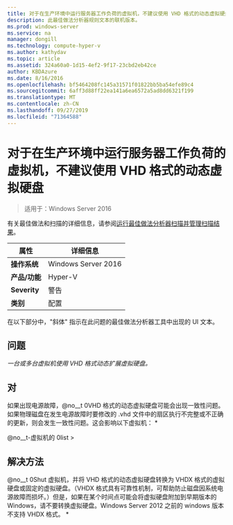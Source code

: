```yaml
---
title: 对于在生产环境中运行服务器工作负荷的虚拟机，不建议使用 VHD 格式的动态虚拟硬盘
description: 此最佳做法分析器规则文本的联机版本。
ms.prod: windows-server
ms.service: na
manager: dongill
ms.technology: compute-hyper-v
ms.author: kathydav
ms.topic: article
ms.assetid: 324a60a0-1d15-4ef2-9f17-23cbd2eb42ce
author: KBDAzure
ms.date: 8/16/2016
ms.openlocfilehash: bf5464208fc145a31571f01822bb5ba54efe89c4
ms.sourcegitcommit: 6aff3d88ff22ea141a6ea6572a5ad8dd6321f199
ms.translationtype: MT
ms.contentlocale: zh-CN
ms.lasthandoff: 09/27/2019
ms.locfileid: "71364588"
---
```

# <a name="vhd-format-dynamic-virtual-hard-disks-are-not-recommended-for-virtual-machines-that-run-server-workloads-in-a-production-environment"></a>对于在生产环境中运行服务器工作负荷的虚拟机，不建议使用 VHD 格式的动态虚拟硬盘

>适用于：Windows Server 2016

有关最佳做法和扫描的详细信息，请参阅[运行最佳做法分析器扫描并管理扫描结果](https://go.microsoft.com/fwlink/p/?LinkID=223177)。  
  
|属性|详细信息|  
|-|-|  
|**操作系统**|Windows Server 2016|  
|**产品/功能**|Hyper-V|  
|**Severity**|警告|  
|**类别**|配置|  
  
在以下部分中，"斜体" 指示在此问题的最佳做法分析器工具中出现的 UI 文本。
  
## <a name="issue"></a>**问题**  
*一台或多台虚拟机使用 VHD 格式动态扩展虚拟硬盘。*  
  
## <a name="impact"></a>**对**  
如果出现电源故障，@no__t 0VHD 格式的动态虚拟硬盘可能会出现一致性问题。如果物理磁盘在发生电源故障时要修改的 .vhd 文件中的扇区执行不完整或不正确的更新，则会发生一致性问题。这会影响以下虚拟机： *  
  
@no__t-虚拟机的 0list >  
  
## <a name="resolution"></a>**解决方法**  
@no__t 0Shut 虚拟机，并将 VHD 格式的动态虚拟硬盘转换为 VHDX 格式的虚拟硬盘或固定的虚拟硬盘。（VHDX 格式具有可靠性机制，可帮助防止磁盘因系统电源故障而损坏。）但是，如果在某个时间点可能会将虚拟硬盘附加到早期版本的 Windows，请不要转换虚拟硬盘。Windows Server 2012 之前的 windows 版本不支持 VHDX 格式。 *  
  


